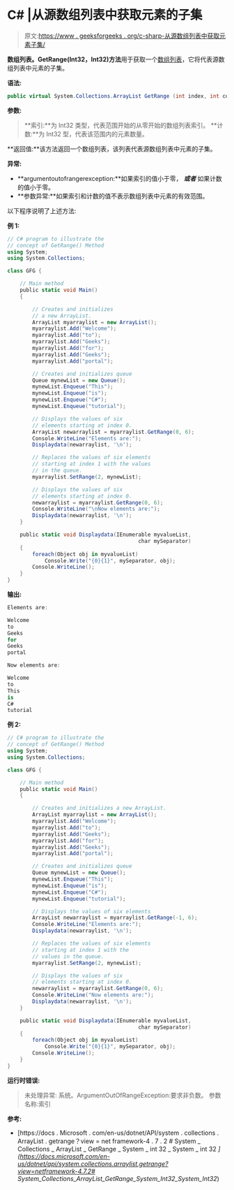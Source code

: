 # C# |从源数组列表中获取元素的子集

> 原文:[https://www . geeksforgeeks . org/c-sharp-从源数组列表中获取元素子集/](https://www.geeksforgeeks.org/c-sharp-getting-a-subset-of-the-elements-from-the-source-arraylist/)

**数组列表。GetRange(Int32，Int32)方法**用于获取一个[数组列表](https://www.geeksforgeeks.org/c-arraylist-class/)，它将代表源数组列表中元素的子集。

**语法:**

```cs
public virtual System.Collections.ArrayList GetRange (int index, int count);
```

**参数:**

> **索引:**为 Int32 类型，代表范围开始的从零开始的数组列表索引。
> **计数:**为 Int32 型，代表该范围内的元素数量。

**返回值:**该方法返回一个数组列表，该列表代表源数组列表中元素的子集。

**异常:**

*   **argumentoutofrangerexception:**如果索引的值小于零， ***或者*** 如果计数的值小于零。
*   **参数异常:**如果索引和计数的值不表示数组列表中元素的有效范围。

以下程序说明了上述方法:

**例 1:**

```cs
// C# program to illustrate the
// concept of GetRange() Method
using System;
using System.Collections;

class GFG {

    // Main method
    public static void Main()
    {

        // Creates and initializes
        // a new ArrayList.
        ArrayList myarraylist = new ArrayList();
        myarraylist.Add("Welcome");
        myarraylist.Add("to");
        myarraylist.Add("Geeks");
        myarraylist.Add("for");
        myarraylist.Add("Geeks");
        myarraylist.Add("portal");

        // Creates and initializes queue
        Queue mynewList = new Queue();
        mynewList.Enqueue("This");
        mynewList.Enqueue("is");
        mynewList.Enqueue("C#");
        mynewList.Enqueue("tutorial");

        // Displays the values of six 
        // elements starting at index 0.
        ArrayList newarraylist = myarraylist.GetRange(0, 6);
        Console.WriteLine("Elements are:");
        Displaydata(newarraylist, '\n');

        // Replaces the values of six elements 
        // starting at index 1 with the values
        // in the queue.
        myarraylist.SetRange(2, mynewList);

        // Displays the values of six 
        // elements starting at index 0.
        newarraylist = myarraylist.GetRange(0, 6);
        Console.WriteLine("\nNow elements are:");
        Displaydata(newarraylist, '\n');
    }

    public static void Displaydata(IEnumerable myvalueList,
                                          char mySeparator)
    {
        foreach(Object obj in myvalueList)
            Console.Write("{0}{1}", mySeparator, obj);
        Console.WriteLine();
    }
}
```

**输出:**

```cs
Elements are:

Welcome
to
Geeks
for
Geeks
portal

Now elements are:

Welcome
to
This
is
C#
tutorial

```

**例 2:**

```cs
// C# program to illustrate the
// concept of GetRange() Method
using System;
using System.Collections;

class GFG {

    // Main method
    public static void Main()
    {

        // Creates and initializes a new ArrayList.
        ArrayList myarraylist = new ArrayList();
        myarraylist.Add("Welcome");
        myarraylist.Add("to");
        myarraylist.Add("Geeks");
        myarraylist.Add("for");
        myarraylist.Add("Geeks");
        myarraylist.Add("portal");

        // Creates and initializes queue
        Queue mynewList = new Queue();
        mynewList.Enqueue("This");
        mynewList.Enqueue("is");
        mynewList.Enqueue("C#");
        mynewList.Enqueue("tutorial");

        // Displays the values of six elements
        ArrayList newarraylist = myarraylist.GetRange(-1, 6);
        Console.WriteLine("Elements are:");
        Displaydata(newarraylist, '\n');

        // Replaces the values of six elements 
        // starting at index 1 with the 
        // values in the queue.
        myarraylist.SetRange(2, mynewList);

        // Displays the values of six 
        // elements starting at index 0.
        newarraylist = myarraylist.GetRange(0, 6);
        Console.WriteLine("Now elements are:");
        Displaydata(newarraylist, '\n');
    }

    public static void Displaydata(IEnumerable myvalueList, 
                                          char mySeparator)
    {
        foreach(Object obj in myvalueList)
            Console.Write("{0}{1}", mySeparator, obj);
        Console.WriteLine();
    }
}
```

**运行时错误:**

> 未处理异常:
> 系统。ArgumentOutOfRangeException:要求非负数。
> 参数名称:索引

**参考:**

*   [https://docs . Microsoft . com/en-us/dotnet/API/system . collections . ArrayList . getrange？view = net framework-4 . 7 . 2 # System _ Collections _ ArrayList _ GetRange _ System _ int 32 _ System _ int 32 _](https://docs.microsoft.com/en-us/dotnet/api/system.collections.arraylist.getrange?view=netframework-4.7.2# System_Collections_ArrayList_GetRange_System_Int32_System_Int32_)